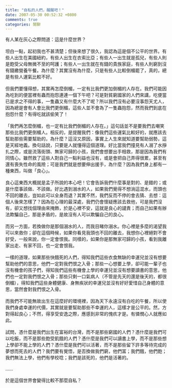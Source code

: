 ```yaml
---
title: "自私的人們，醒醒吧！"
date: 2007-05-30 00:52:32 +0800
comments: true
categories: 閒聊
---
```

有人某在灰心之際問道：這是什麼世界？<br /><br />坦白一點，起初我也不甚清楚；但後來想了很久，我認為這是個不公平的世界。有些人出生在美國紐約，有些人出生在衣索比亞；有些人一出生就是孤兒，有些人則是飽受父母無微不至的呵護；有些人一出生就在有錢的貴族家庭，有些人則窮到沒有錢繳營養午餐。為什麼？其實沒有為什麼，只是有些人比較倒楣罷了，真的，總是有些人運氣比較不好。<br /><br />但我們要懂得想，其實再怎麼倒楣，一定有比我們更加倒楣的人存在。我們可能因為吃到的便當裡有蟲而抱怨連連一個下午吧？可是對貧窮國家的人們來講，吃便當已是求之不得的事，一隻蟲又有什麼大不了呢？所以我們沒有必要沒事怨天尤人，因為總是會有人會比我們更倒楣，這些人並不會為了一隻蟲抱怨，然而我們到底在抱怨什麼？有得吃就該偷笑了！<br /><br />「我們再怎麼倒楣，也一定有比我們倒楣的人存在。」這句話並不是要我們去嘲笑那些比我們更倒楣人。相反的，是提醒我們：像我們這些運氣比較好的，就應該去幫助那些需要幫助的，為什麼？這沒又原因，事實上人生來就知道要幫助弱勢，這是天經地義。換句話說，只要是人就懂得這個道理。好比當我們撞見有人溺了水掙扎之際，或是流落街頭、無家可歸的小孩，我們會想要出手相救，那是因為我們有同情心。雖然救了這些人對自己一點利益也沒有，或是會把自己弄得很累，甚至有還有喪失性命的風險；可是我們就是想要伸出援手，為什麼？因為我們身上都有一種東西，叫做「良心」。<br /><br />良心這東西大概就是孟子所說的本心吧！它會告訴我們什麼事是對的、是錯的；或是什麼事該做、不該做。好比遇到溺水的人，如果我們覺得不想淌這混水，而頭也不回的離去，豈如此可以全身而退？其實不然，我們反而不停的會去猜、去想：這個人後來怎樣了？因為在心理的最深處，我們仍會懷疑應該去救他，可是我們沒有，卻又想找個理由來掩飾，於是心裡不安，這就是良心的譴責；而自己如果有辦法欺騙自己，那是矛盾的，是故沒有人可以欺騙自己的良心。<br /><br />而另一方面，若換做你是那個溺水的人，而我目睹你溺水。你心裡是多麼的渴望我可以來救你；卻在這個時候，如果你看見我頭也不回的離去，我想你心裡絕對不會好受，一般來說，你一定會恨我。同樣的，如果你是那無家可歸的小孩，看到我離家出走、有家不回，也一定會恨我。<br /><br />一樣的道理，如果那些快餓死的人們，得知我們這些衣食無缺的幸運兒並沒有想要幫助他們的意思，他們一定對我們恨之入骨；那些一心想要上學，卻可能一輩子也沒有機會的孩子們，得知我們這些有機會上學的幸運兒並沒有想要讀書的意思，他們也一定對我們恨之入骨；那些只剩一口氣病人（不管是先天的還是後天的，都很倒楣），得知我們這些身體健康、身無疾狀的幸運兒並沒有好好愛惜自己身體的意思，當然會對我們恨之入骨。<br /><br />而我們不可能無故出生在這麼好的環境裡，因為天下永遠沒有白吃的午餐，所以使我們身處幸運的代價，其實就是要幫助那些不幸運的人，這樣才是公平的。然，方對得起良心；不然，得享受安逸之際，應感到非常的愧疚才是。有憐憫心人就應如此。<br /><br />試問，憑什麼是我們出生在富裕的台灣，而不是那些窮國的人們？憑什麼是我們可以吃飯，而不是那些飽受飢餓的人們？憑什麼是我們可以讀書上學，而不是那些想上學卻不能上學的人們？憑什麼是我們可以活著，而不是那些留下許多等待完成的夢想而死去的人們？我們要有覺悟，是否換做我們窮，他們富；我們餓，他們飽；我們無法上學，他們有學校唸；我們是該死的，他們是活著的。<br /><br />......<br /><br />於是這個世界會變得比較不那麼自私？<br />
